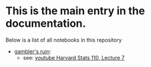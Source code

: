 # This is the main entry in the documentation.

Below is a list of all notebooks in this repository


- [gambler's ruin](gamblers_ruin):
    - see: [youtube Harvard Stats 110, Lecture 7](https://youtu.be/PNrqCdslGi4?si=Gtyz_Bxk68vBC5QL&t=165)

